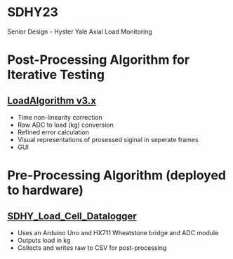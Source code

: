 # SDHY23
Senior Design - Hyster Yale Axial Load Monitoring

# Post-Processing Algorithm for Iterative Testing
## [LoadAlgorithm v3.x](https://github.com/jOakley28/SDHY23/blob/main/LoadAlgorithm3.3.py)
* Time non-linearity correction
* Raw ADC to load (kg) conversion 
* Refined error calculation
* Visual representations of prosessed siginal in seperate frames 
* GUI

# Pre-Processing Algorithm (deployed to hardware)
## [SDHY_Load_Cell_Datalogger](https://github.com/jOakley28/SDHY23/tree/main/SDHY_Load_Cell_Datalogger/SDHY_Load_Cell_Datalogger.ino)
* Uses an Arduino Uno and HX711 Wheatstone bridge and ADC module
* Outputs load in kg
* Collects and writes raw to CSV for post-processing
